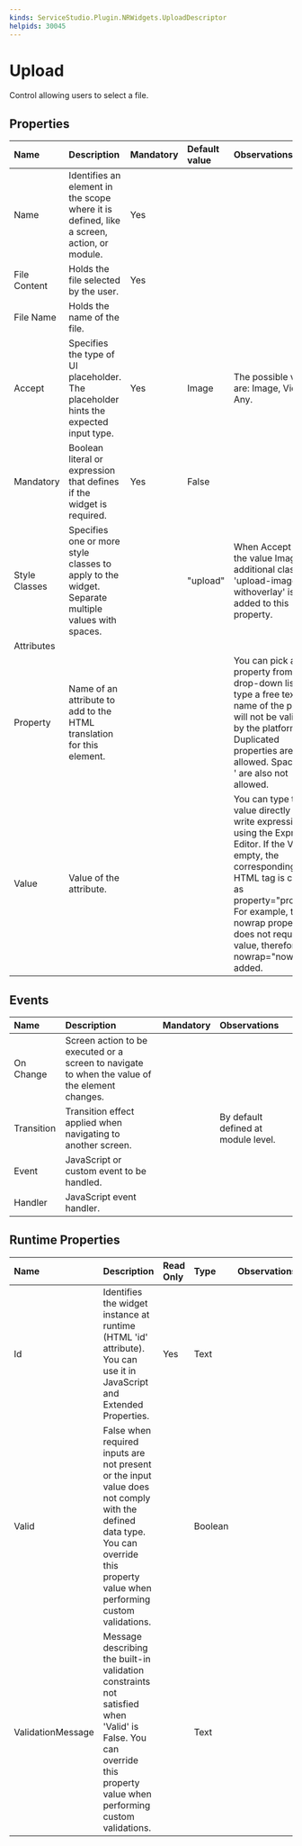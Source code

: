 ```yaml
---
kinds: ServiceStudio.Plugin.NRWidgets.UploadDescriptor
helpids: 30045
---
```


# Upload

Control allowing users to select a file.

## Properties

| Name | Description | Mandatory | Default value | Observations |
| :--- | :--- | :--- | :--- | :--- |
| Name | Identifies an element in the scope where it is defined, like a screen, action, or module. | Yes |  |  |
| File Content | Holds the file selected by the user. | Yes |  |  |
| File Name | Holds the name of the file. |  |  |  |
| Accept | Specifies the type of UI placeholder. The placeholder hints the expected input type. | Yes | Image | The possible values are: Image, Video, Any. |
| Mandatory | Boolean literal or expression that defines if the widget is required. | Yes | False |  |
| Style Classes | Specifies one or more style classes to apply to the widget. Separate multiple values with spaces. |  | "upload" | When Accept has the value Image, an additional class 'upload-image-withoverlay' is added to this property. |
| Attributes |  |  |  |  |
| Property | Name of an attribute to add to the HTML translation for this element. |  |  | You can pick a property from the drop-down list or type a free text. The name of the property will not be validated by the platform.  Duplicated properties are not allowed. Spaces, " or ' are also not allowed. |
| Value | Value of the attribute. |  |  | You can type the value directly or write expressions using the Expression Editor.  If the Value is empty, the corresponding HTML tag is created as property="property". For example, the nowrap property does not require a value, therefore nowrap="nowrap" is added. |

## Events

| Name | Description | Mandatory | Observations |
| :--- | :--- | :--- | :--- |
| On Change | Screen action to be executed or a screen to navigate to when the value of the element changes. |  |  |
| Transition | Transition effect applied when navigating to another screen. |  | By default defined at module level. |
| Event | JavaScript or custom event to be handled. |  |  |
| Handler | JavaScript event handler. |  |  |

## Runtime Properties

| Name | Description | Read Only | Type | Observations |
| :--- | :--- | :--- | :--- | :--- |
| Id | Identifies the widget instance at runtime \(HTML 'id' attribute\). You can use it in JavaScript and Extended Properties. | Yes | Text |  |
| Valid | False when required inputs are not present or the input value does not comply with the defined data type. You can override this property value when performing custom validations. |  | Boolean |  |
| ValidationMessage | Message describing the built-in validation constraints not satisfied when 'Valid' is False. You can override this property value when performing custom validations. |  | Text |  |

